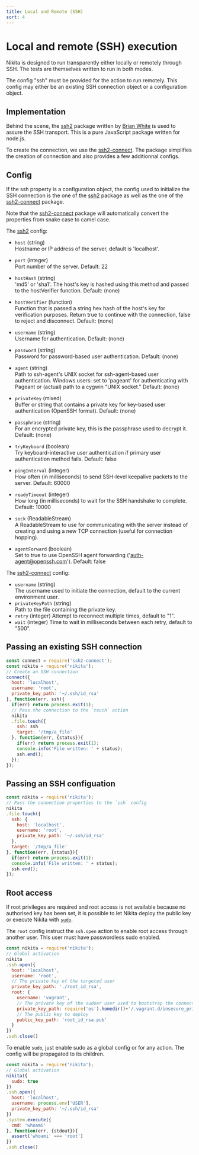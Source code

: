 ```yaml
---
title: Local and Remote (SSH)
sort: 4
---
```


# Local and remote (SSH) execution

Nikita is designed to run transparently either locally or remotely through SSH. The tests are themselves written to run in both modes.

The config "ssh" must be provided for the action to run remotely. This config may either be an existing SSH connection object or a configuration object.

## Implementation

Behind the scene, the [ssh2] package written by [Brian White][brian] is used to assure the SSH transport. This is a pure JavaScript package written for node.js.

To create the connection, we use the [ssh2-connect]. The package simplifies the creation of connection and also provides a few additionnal configs.

## Config

If the ssh property is a configuration object, the config used to initialize the SSH connection is the one of the [ssh2] package as well as the one of the [ssh2-connect] package.

Note that the [ssh2-connect] package will automatically convert the properties from snake case to camel case.

The [ssh2] config:

*   `host` (string)   
    Hostname or IP address of the server, default is 'localhost'.

*   `port` (integer)   
    Port number of the server. Default: 22

*   `hostHash` (string)   
    'md5' or 'sha1'. The host's key is hashed using this method and passed to the hostVerifier function. Default: (none)

*   `hostVerifier` (function)   
    Function that is passed a string hex hash of the host's key for verification purposes. Return true to continue with the connection, false to reject and disconnect. Default: (none)

*   `username` (string)   
    Username for authentication. Default: (none)

*   `password` (string)   
    Password for password-based user authentication. Default: (none)

*   `agent` (string)   
    Path to ssh-agent's UNIX socket for ssh-agent-based user authentication. Windows users: set to 'pageant' for authenticating with Pageant or (actual) path to a cygwin "UNIX socket." Default: (none)

*   `privateKey` (mixed)   
    Buffer or string that contains a private key for key-based user authentication (OpenSSH format). Default: (none)

*   `passphrase` (string)   
    For an encrypted private key, this is the passphrase used to decrypt it. Default: (none)

*   `tryKeyboard` (boolean)   
    Try keyboard-interactive user authentication if primary user authentication method fails. Default: false

*   `pingInterval` (integer)   
    How often (in milliseconds) to send SSH-level keepalive packets to the server. Default: 60000

*   `readyTimeout` (integer)   
    How long (in milliseconds) to wait for the SSH handshake to complete. Default: 10000

*   `sock` (ReadableStream)   
    A ReadableStream to use for communicating with the server instead of creating and using a new TCP connection (useful for connection hopping).

*   `agentForward` (boolean)   
    Set to true to use OpenSSH agent forwarding ('auth-agent@openssh.com'). Default: false

The [ssh2-connect] config:

-   `username` (string)   
    The username used to initiate the connection, default to the current
    environment user.
-   `privateKeyPath` (string)   
    Path to the file containing the private key.   
-   `retry` (integer)
    Attempt to reconnect multiple times, default to "1".   
-   `wait` (integer)
    Time to wait in milliseconds between each retry, default to "500".  

## Passing an existing SSH connection

```js
const connect = require('ssh2-connect');
const nikita = require('nikita');
// Create an SSH connection
connect({
  host: 'localhost',
  username: 'root',
  private_key_path: '~/.ssh/id_rsa'
}, function(err, ssh){
  if(err) return process.exit(1);
  // Pass the connection to the `touch` action
  nikita
  .file.touch({
    ssh: ssh
    target: '/tmp/a_file'
  }, function(err, {status}){
    if(err) return process.exit(1);
    console.info('File written: ' + status);
    ssh.end();
  });
});
```

## Passing an SSH configuation

```js
const nikita = require('nikita');
// Pass the connection properties to the `ssh` config
nikita
.file.touch({
  ssh: {
    host: 'localhost',
    username: 'root',
    private_key_path: '~/.ssh/id_rsa'
  },
  target: '/tmp/a_file'
}, function(err, {status}){
  if(err) return process.exit(1);
  console.info('File written: ' + status);
  ssh.end();
});
```

## Root access

If root privileges are required and root access is not available because no authorised key has been set, it is possible to let Nikita deploy the public key or execute Nikita with [`sudo`](/metadata/sudo/).

The `root` config instruct the `ssh.open` action to enable root access through another user. This user must have passwordless sudo enabled.

```js
const nikita = require('nikita');
// Global activation
nikita
.ssh.open({
  host: 'localhost',
  username: 'root',
  // The private key of the targeted user
  private_key_path: './root_id_rsa',
  root: {
    username: 'vagrant',
    // The private key of the sudoer user used to bootstrap the connection
    private_key_path: require('os').homedir()+'/.vagrant.d/insecure_private_key',
    // The public key to deploy
    public_key_path: 'root_id_rsa.pub'
  }
})
.ssh.close()
```

To enable `sudo`, just enable sudo as a global config or for any action. The config will be propagated to its children.

```js
const nikita = require('nikita');
// Global activation
nikita({
  sudo: true
})
.ssh.open({
  host: 'localhost',
  username: process.env['USER'],
  private_key_path: '~/.ssh/id_rsa'
})
.system.execute({
  cmd: 'whoami'
}, function(err, {stdout}){
  assert('whoami' === 'root')
})
.ssh.close()
```

[ssh2-connect]: https://github.com/wdavidw/ssh2-connect
[ssh2]: https://github.com/mscdex/ssh2
[brian]: https://github.com/mscdex
